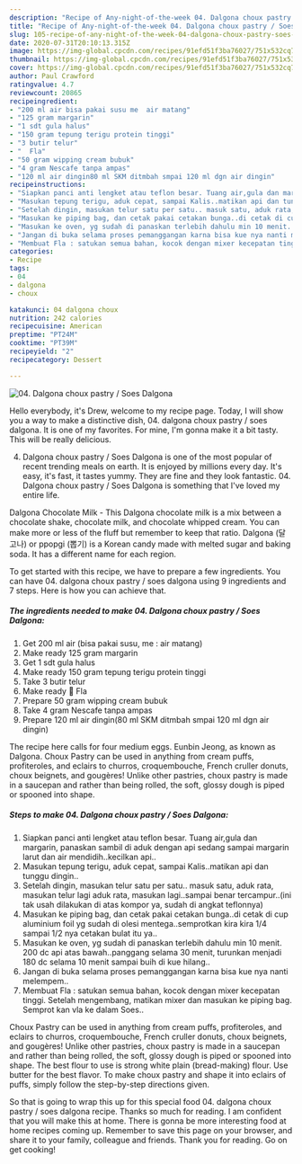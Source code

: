 ```yaml
---
description: "Recipe of Any-night-of-the-week 04. Dalgona choux pastry / Soes Dalgona"
title: "Recipe of Any-night-of-the-week 04. Dalgona choux pastry / Soes Dalgona"
slug: 105-recipe-of-any-night-of-the-week-04-dalgona-choux-pastry-soes-dalgona
date: 2020-07-31T20:10:13.315Z
image: https://img-global.cpcdn.com/recipes/91efd51f3ba76027/751x532cq70/04-dalgona-choux-pastry-soes-dalgona-foto-resep-utama.jpg
thumbnail: https://img-global.cpcdn.com/recipes/91efd51f3ba76027/751x532cq70/04-dalgona-choux-pastry-soes-dalgona-foto-resep-utama.jpg
cover: https://img-global.cpcdn.com/recipes/91efd51f3ba76027/751x532cq70/04-dalgona-choux-pastry-soes-dalgona-foto-resep-utama.jpg
author: Paul Crawford
ratingvalue: 4.7
reviewcount: 20865
recipeingredient:
- "200 ml air bisa pakai susu me  air matang"
- "125 gram margarin"
- "1 sdt gula halus"
- "150 gram tepung terigu protein tinggi"
- "3 butir telur"
- "  Fla"
- "50 gram wipping cream bubuk"
- "4 gram Nescafe tanpa ampas"
- "120 ml air dingin80 ml SKM ditmbah smpai 120 ml dgn air dingin"
recipeinstructions:
- "Siapkan panci anti lengket atau teflon besar. Tuang air,gula dan margarin, panaskan sambil di aduk dengan api sedang sampai margarin larut dan air mendidih..kecilkan api.."
- "Masukan tepung terigu, aduk cepat, sampai Kalis..matikan api dan tunggu dingin.."
- "Setelah dingin, masukan telur satu per satu.. masuk satu, aduk rata, masukan telur lagi aduk rata, masukan lagi..sampai benar tercampur..(ini tak usah dilakukan di atas kompor ya, sudah di angkat teflonnya)"
- "Masukan ke piping bag, dan cetak pakai cetakan bunga..di cetak di cup aluminium foil yg sudah di olesi mentega..semprotkan kira kira 1/4 sampai 1/2 nya cetakan bulat itu ya.."
- "Masukan ke oven, yg sudah di panaskan terlebih dahulu min 10 menit. 200 dc api atas bawah..panggang selama 30 menit, turunkan menjadi 180 dc selama 10 menit sampai buih di kue hilang.."
- "Jangan di buka selama proses pemanggangan karna bisa kue nya nanti melempem.."
- "Membuat Fla : satukan semua bahan, kocok dengan mixer kecepatan tinggi. Setelah mengembang, matikan mixer dan masukan ke piping bag. Semprot kan vla ke dalam Soes.."
categories:
- Recipe
tags:
- 04
- dalgona
- choux

katakunci: 04 dalgona choux 
nutrition: 242 calories
recipecuisine: American
preptime: "PT24M"
cooktime: "PT39M"
recipeyield: "2"
recipecategory: Dessert

---
```



![04. Dalgona choux pastry / Soes Dalgona](https://img-global.cpcdn.com/recipes/91efd51f3ba76027/751x532cq70/04-dalgona-choux-pastry-soes-dalgona-foto-resep-utama.jpg)

Hello everybody, it's Drew, welcome to my recipe page. Today, I will show you a way to make a distinctive dish, 04. dalgona choux pastry / soes dalgona. It is one of my favorites. For mine, I'm gonna make it a bit tasty. This will be really delicious.

04. Dalgona choux pastry / Soes Dalgona is one of the most popular of recent trending meals on earth. It is enjoyed by millions every day. It's easy, it's fast, it tastes yummy. They are fine and they look fantastic. 04. Dalgona choux pastry / Soes Dalgona is something that I've loved my entire life.

Dalgona Chocolate Milk - This Dalgona chocolate milk is a mix between a chocolate shake, chocolate milk, and chocolate whipped cream. You can make more or less of the fluff but remember to keep that ratio. Dalgona (달고나) or ppopgi (뽑기) is a Korean candy made with melted sugar and baking soda. It has a different name for each region.


To get started with this recipe, we have to prepare a few ingredients. You can have 04. dalgona choux pastry / soes dalgona using 9 ingredients and 7 steps. Here is how you can achieve that.

<!--inarticleads1-->

##### The ingredients needed to make 04. Dalgona choux pastry / Soes Dalgona:

1. Get 200 ml air (bisa pakai susu, me : air matang)
1. Make ready 125 gram margarin
1. Get 1 sdt gula halus
1. Make ready 150 gram tepung terigu protein tinggi
1. Take 3 butir telur
1. Make ready  🍓 Fla
1. Prepare 50 gram wipping cream bubuk
1. Take 4 gram Nescafe tanpa ampas
1. Prepare 120 ml air dingin(80 ml SKM ditmbah smpai 120 ml dgn air dingin)


The recipe here calls for four medium eggs. Eunbin Jeong, as known as Dalgona. Choux Pastry can be used in anything from cream puffs, profiteroles, and eclairs to churros, croquembouche, French cruller donuts, choux beignets, and gougères! Unlike other pastries, choux pastry is made in a saucepan and rather than being rolled, the soft, glossy dough is piped or spooned into shape. 

<!--inarticleads2-->

##### Steps to make 04. Dalgona choux pastry / Soes Dalgona:

1. Siapkan panci anti lengket atau teflon besar. Tuang air,gula dan margarin, panaskan sambil di aduk dengan api sedang sampai margarin larut dan air mendidih..kecilkan api..
1. Masukan tepung terigu, aduk cepat, sampai Kalis..matikan api dan tunggu dingin..
1. Setelah dingin, masukan telur satu per satu.. masuk satu, aduk rata, masukan telur lagi aduk rata, masukan lagi..sampai benar tercampur..(ini tak usah dilakukan di atas kompor ya, sudah di angkat teflonnya)
1. Masukan ke piping bag, dan cetak pakai cetakan bunga..di cetak di cup aluminium foil yg sudah di olesi mentega..semprotkan kira kira 1/4 sampai 1/2 nya cetakan bulat itu ya..
1. Masukan ke oven, yg sudah di panaskan terlebih dahulu min 10 menit. 200 dc api atas bawah..panggang selama 30 menit, turunkan menjadi 180 dc selama 10 menit sampai buih di kue hilang..
1. Jangan di buka selama proses pemanggangan karna bisa kue nya nanti melempem..
1. Membuat Fla : satukan semua bahan, kocok dengan mixer kecepatan tinggi. Setelah mengembang, matikan mixer dan masukan ke piping bag. Semprot kan vla ke dalam Soes..


Choux Pastry can be used in anything from cream puffs, profiteroles, and eclairs to churros, croquembouche, French cruller donuts, choux beignets, and gougères! Unlike other pastries, choux pastry is made in a saucepan and rather than being rolled, the soft, glossy dough is piped or spooned into shape. The best flour to use is strong white plain (bread-making) flour. Use butter for the best flavor. To make choux pastry and shape it into eclairs of puffs, simply follow the step-by-step directions given. 

So that is going to wrap this up for this special food 04. dalgona choux pastry / soes dalgona recipe. Thanks so much for reading. I am confident that you will make this at home. There is gonna be more interesting food at home recipes coming up. Remember to save this page on your browser, and share it to your family, colleague and friends. Thank you for reading. Go on get cooking!
